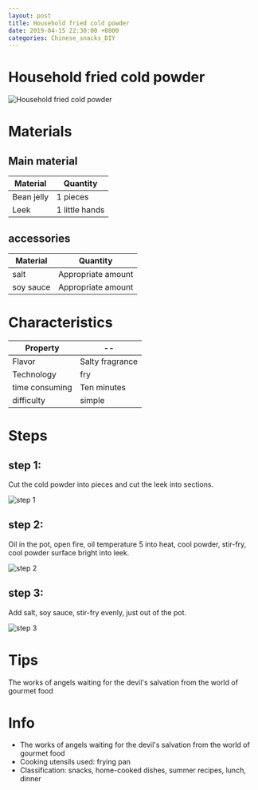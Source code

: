 ```yaml
---
layout: post
title: Household fried cold powder
date: 2019-04-15 22:30:00 +0800
categories: Chinese_snacks_DIY
---
```


# Household fried cold powder

![Household fried cold powder]({{site.baseurl}}/img/411750/411750.jpg)

# Materials


## Main material

Material|Quantity
--|--
Bean jelly|1 pieces
Leek|1 little hands

## accessories

Material|Quantity
--|--
salt|Appropriate amount
soy sauce|Appropriate amount

# Characteristics

Property|--
--|--
Flavor|Salty fragrance
Technology|fry
time consuming|Ten minutes
difficulty|simple

# Steps

## step 1:

Cut the cold powder into pieces and cut the leek into sections.

![step 1]({{site.baseurl}}/img/411750/1.jpg)

## step 2:

Oil in the pot, open fire, oil temperature 5 into heat, cool powder, stir-fry, cool powder surface bright into leek.

![step 2]({{site.baseurl}}/img/411750/2.jpg)

## step 3:

Add salt, soy sauce, stir-fry evenly, just out of the pot.

![step 3]({{site.baseurl}}/img/411750/3.jpg)

# Tips

The works of angels waiting for the devil's salvation from the world of gourmet food

# Info

- The works of angels waiting for the devil's salvation from the world of gourmet food
- Cooking utensils used: frying pan
- Classification: snacks, home-cooked dishes, summer recipes, lunch, dinner
